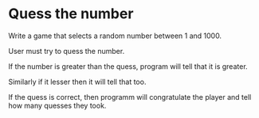 # Quess the number

Write a game that selects a random number between 1 and 1000.

User must try to quess the number.

If the number is greater than the quess, program will tell that it is greater.

Similarly if it lesser then it will tell that too.

If the quess is correct, then programm will congratulate the player and tell how many quesses they took.